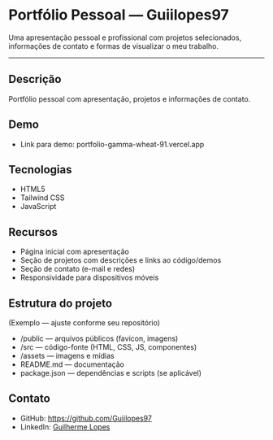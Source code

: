 # Portfólio Pessoal — Guiilopes97

Uma apresentação pessoal e profissional com projetos selecionados, informações de contato e formas de visualizar o meu trabalho.

---

Descrição
--------
Portfólio pessoal com apresentação, projetos e informações de contato.

Demo
----
- Link para demo: portfolio-gamma-wheat-91.vercel.app

Tecnologias
----------
- HTML5
- Tailwind CSS
- JavaScript

Recursos
--------
- Página inicial com apresentação
- Seção de projetos com descrições e links ao código/demos
- Seção de contato (e-mail e redes)
- Responsividade para dispositivos móveis

Estrutura do projeto
--------------------
(Exemplo — ajuste conforme seu repositório)
- /public — arquivos públicos (favicon, imagens)
- /src — código-fonte (HTML, CSS, JS, componentes)
- /assets — imagens e mídias
- README.md — documentação
- package.json — dependências e scripts (se aplicável)


Contato
-------
- GitHub: https://github.com/Guiilopes97
- LinkedIn: [Guilherme Lopes](https://www.linkedin.com/in/guilherme-lopes-de-oliveira/)
